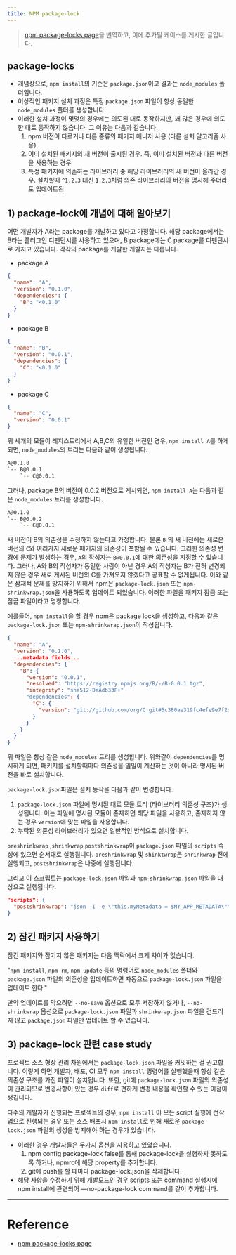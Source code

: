 ```yaml
---
title: NPM package-lock
---
```


> [npm package-locks page](https://docs.npmjs.com/files/package-locks)을 번역하고, 이에 추가될 케이스를 게시한 글입니다.

## package-locks
* 개념상으로, `npm install`의 기준은 `package.json`이고 결과는 `node_modules` 폴더입니다.
* 이상적인 패키지 설치 과정은 특정 `package.json` 파일이 항상 동일한 `node_modules` 폴더를 생성합니다.
* 이러한 설치 과정이 몇몇의 경우에는 의도된 대로 동작하지만, 꽤 많은 경우에 의도한 대로 동작하지 않습니다. 그 이유는 다음과 같습니다.
	1. npm 버전이 다르거나 다른 종류의 패키지 매니저 사용 (다른 설치 알고리즘 사용)
	2. 이미 설치된 패키지의 새 버전이 출시된 경우. 즉, 이미 설치된 버전과 다른 버전을 사용하는 경우
	3. 특정 패키지에 의존하는 라이브러리 중 해당 라이브러리의 새 버전이 올라간 경우. 설치할때 `^1.2.3` 대신 `1.2.3`처럼 의존 라이브러리의 버전을 명시해 주더라도 업데이트됨

## 1) package-lock에 개념에 대해 알아보기
어떤 개발자가 A라는 package를 개발하고 있다고 가정합니다. 해당 package에서는 B라는 플러그인 디펜던시를 사용하고 있으며, B package에는 C package를 디펜던시로 가지고 있습니다. 각각의 package를 개발한 개발자는 다릅니다.

* package A
```json
{
  "name": "A",
  "version": "0.1.0",
  "dependencies": {
    "B": "<0.1.0"
  }
}
```
* package B
```json
{
  "name": "B",
  "version": "0.0.1",
  "dependencies": {
    "C": "<0.1.0"
  }
}
```
* package C
```json
{
  "name": "C",
  "version": "0.0.1"
}
```

위 세개의 모듈이 레지스트리에서 A,B,C의 유일한 버전인 경우, `npm install A`를 하게되면, `node_modules`의 트리는 다음과 같이 생성됩니다.
```bash
A@0.1.0
`-- B@0.0.1
    `-- C@0.0.1
```

그러나, package B의 버전이 0.0.2 버전으로 게시되면, `npm install A`는 다음과 같은 `node_modules` 트리를 생성합니다.
```bash
A@0.1.0
`-- B@0.0.2
    `-- C@0.0.1
```

새 버전이 B의 의존성을 수정하지 않는다고 가정합니다. 물론 `B` 의 새 버전에는 새로운 버전의 `C`와 여러가지 새로운 패키지의 의존성이 포함될 수 있습니다.
그러한 의존성 변경에 문제가 발생하는 경우, `A`의 작성자는 `B@0.0.1`에 대한 의존성을 지정할 수 있습니다. 그러나, A와 B의 작성자가 동일한 사람이 아닌 경우 A의 작성자는 B가 전혀 변경되지 않은 경우 새로 게시된 버전의 C를 가져오지 않겠다고 공표할 수 없게됩니다.
이와 같은 잠재적 문제를 방지하기 위해서 npm은 `package-lock.json` 또는 `npm-shrinkwrap.json`을 사용하도록 업데이트 되었습니다. 이러한 파일을 패키지 잠금 또는 잠금 파일이라고 명칭합니다.

예를들어, `npm install`을 할 경우 npm은 package lock을 생성하고, 다음과 같은 `package-lock.json` 또는 `npm-shrinkwrap.json`이 작성됩니다.

```json
{
  "name": "A",
  "version": "0.1.0",
  ...metadata fields...
  "dependencies": {
    "B": {
      "version": "0.0.1",
      "resolved": "https://registry.npmjs.org/B/-/B-0.0.1.tgz",
      "integrity": "sha512-DeAdb33F+"
      "dependencies": {
        "C": {
          "version": "git://github.com/org/C.git#5c380ae319fc4efe9e7f2d9c78b0faa588fd99b4"
        }
      }
    }
  }
}
```

위 파일은 항상 같은 `node_modules` 트리를 생성합니다. 위와같이 `dependencies`를 명시하게 되면, 패키지를 설치할때마다 의존성을 일일이 계산하는 것이 아니라 명시된 버전을 바로 설치합니다.

`package-lock.json`파일은 설치 동작을 다음과 같이 변경합니다.
1. `package-lock.json` 파일에 명시된 대로 모듈 트리 (라이브러리 의존성 구조)가 생성됩니다. 이는 파일에 명시된 모듈이 존재하면 해당 파일을 사용하고, 존재하지 않는 경우 `version`에 맞는 파일을 사용합니다.
2. 누락된 의존성 라이브러리가 있으면 일반적인 방식으로 설치합니다.

`preshrinkwrap` ,`shrinkwrap`,`postshrinkwrap`이 `package.json` 파일의 `scripts` 속성에 있으면 순서대로 실행됩니다.
`preshrinkwrap` 및 `shinktwrap`은 `shrinkwrap` 전에 실행되고, `postshrinkwrap`은 나중에 실행됩니다.

그리고 이 스크립트는 `package-lock.json` 파일과 `npm-shrinkwrap.json` 파일을 대상으로 실행됩니다.

```json
"scripts": {
  "postshrinkwrap": "json -I -e \"this.myMetadata = $MY_APP_METADATA\""
}
```

## 2) 잠긴 패키지 사용하기
잠긴 패키지와 잠기지 않은 패키지는 다음 맥락에서 크게 차이가 없습니다.

"`npm install`, `npm rm`, `npm update` 등의 명령어로 `node_modules` 폴더와 `package.json` 파일의 의존성을 업데이트하면
자동으로 `package-lock.json` 파일을 업데이트 한다."

만약 업데이트를 막으려면 `--no-save` 옵션으로 모두 저장하지 않거나, `--no-shrinkwrap` 옵션으로 `package-lock.json` 파일과
`shrinkwrap.json` 파일을 건드리지 않고 `package.json` 파일만 업데이트 할 수 있습니다.

## 3) package-lock 관련 case study

프로젝트 소스 형상 관리 차원에서는 `package-lock.json` 파일을 커밋하는 걸 권고합니다. 이렇게 하면 개발자, 배포, CI 모두 `npm install` 명령어를
실행했을때 항상 같은 의존성 구조를 가진 파일이 설치됩니다. 또한, git에 `package-lock.json` 파일의 의존성이 관리되므로 변경사항이 있는 경우 `diff`로 편하게
변경 내용을 확인할 수 있는 이점이 생깁니다.

다수의 개발자가 진행되는 프로젝트의 경우, `npm install` 이 모든 script 실행에 선작업으로 진행되는 경우 또는 소스 배포시 `npm install`로 인해 새로운 `package-lock.json` 파일의 생성을
방지해야 하는 경우가 있습니다.

* 이러한 경우 개발자들은 두가지 옵션을 사용하고 있었습니다.
	1. npm config package-lock false를 통해 package-lock을 실행하지 못하도록 하거나, npmrc에 해당 property를 추가합니다.
	2. git에 push를 할 때마다 package-lock.json을 삭제합니다.
* 해당 사항을 수정하기 위해 개발모드인 경우 scripts 또는 command 실행시에 npm install에 관련되어 —no-package-lock command를 같이 추가합니다.

----
# Reference
* [npm package-locks page](https://docs.npmjs.com/files/package-locks)